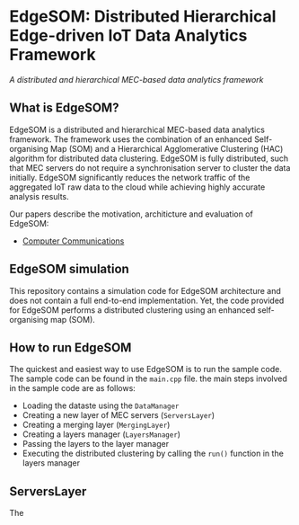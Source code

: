 # EdgeSOM: Distributed Hierarchical Edge-driven IoT Data Analytics Framework
*A distributed and hierarchical MEC-based data analytics framework*

## What is EdgeSOM?
EdgeSOM is a distributed and hierarchical MEC-based data analytics framework. The framework uses the combination of an enhanced Self-organising Map (SOM)
and a Hierarchical Agglomerative Clustering (HAC) algorithm for distributed data clustering. EdgeSOM is fully distributed, such that MEC servers do not require a synchronisation server to cluster the data initially. EdgeSOM significantly reduces the network traffic of the aggregated IoT raw data to the cloud while achieving highly accurate analysis results.

Our papers describe the motivation, architicture and evaluation of EdgeSOM:
- [Computer Communications](https://www.sciencedirect.com/science/article/pii/S0140366421000906)

## EdgeSOM simulation
This repository contains a simulation code for EdgeSOM architecture and does not contain a full end-to-end implementation. Yet, the code provided for EdgeSOM performs a distributed clustering using an enhanced self-organising map (SOM).

## How to run EdgeSOM
The quickest and easiest way to use EdgeSOM is to run the sample code. The sample code can be found in the ``main.cpp`` file.
the main steps involved in the sample code are as follows:
- Loading the dataste using the ``DataManager``
- Creating a new layer of MEC servers (``ServersLayer``)
- Creating a merging layer (``MergingLayer``)
- Creating a layers manager (``LayersManager``)
- Passing the layers to the layer manager
- Executing the distributed clustering by calling the ``run()`` function in the layers manager

## ServersLayer
The 
